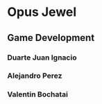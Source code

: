 # Opus Jewel
## Game Development

### Duarte Juan Ignacio
### Alejandro Perez
### Valentin Bochatai
